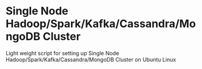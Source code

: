 # Single Node Hadoop/Spark/Kafka/Cassandra/MongoDB Cluster
Light weight script for setting up  Single Node Hadoop/Spark/Kafka/Cassandra/MongoDB Cluster on Ubuntu Linux

